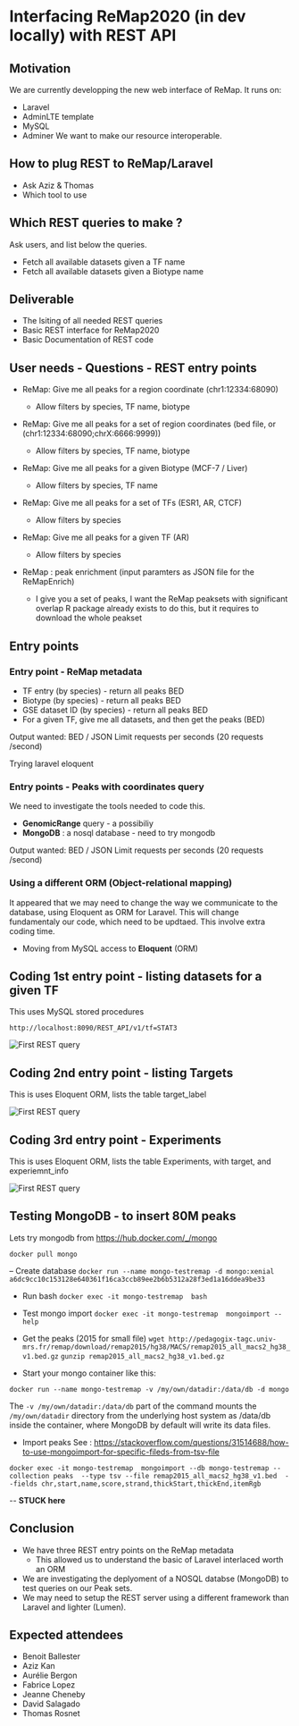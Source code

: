# Interfacing ReMap2020 (in dev locally) with REST API

## Motivation

We are currently developping the new web interface of ReMap. 
It runs on: 
- Laravel
- AdminLTE template
- MySQL
- Adminer
We want to make our resource interoperable. 

## How to plug REST to ReMap/Laravel 
- Ask Aziz & Thomas
- Which tool to use

## Which REST queries to make ?
Ask users, and list below the queries.
- Fetch all available datasets given a TF name
- Fetch all available datasets given a Biotype name

## Deliverable
- The lsiting of all needed REST queries
- Basic REST interface for ReMap2020
- Basic Documentation of REST code

## User needs - Questions - REST entry points

* ReMap: Give me all peaks for a region coordinate (chr1:12334:68090)
	* Allow filters by species, TF name, biotype 
* ReMap: Give me all peaks for a set of region coordinates (bed file, or (chr1:12334:68090;chrX:6666:9999))
	* Allow filters by species, TF name, biotype 
* ReMap: Give me all peaks for a given Biotype (MCF-7 / Liver)
	* Allow filters by species, TF name
* ReMap: Give me all peaks for a set of TFs (ESR1, AR, CTCF)
	* Allow filters by species
* ReMap: Give me all peaks for a given TF (AR)
	* Allow filters by species

* ReMap : peak enrichment (input paramters as JSON file for the ReMapEnrich)
	* I give you a set of peaks, I want the ReMap peaksets with significant overlap
R package already exists to do this, but it requires to download the whole peakset


## Entry points

###  Entry point - ReMap metadata
 - TF entry (by species) - return all peaks BED
 - Biotype (by species) - return all peaks BED
 - GSE dataset ID (by species) - return all peaks BED
 - For a given TF, give me all datasets, and then get the peaks (BED)

Output wanted: BED / JSON
Limit requests per seconds (20 requests /second)

Trying laravel eloquent

### Entry points - Peaks with coordinates query
We need to investigate the tools needed to code this. 

 - **GenomicRange** query - a possibiliy
 - **MongoDB** : a nosql database - need to try mongodb

Output wanted: BED / JSON
Limit requests per seconds (20 requests /second)


### Using a different ORM (Object-relational mapping)
It appeared that we may need to change the way we communicate to the database, using Eloquent as ORM for Laravel. This will change fundamentaly our code, which need to be updtaed. This involve extra coding time. 

- Moving from MySQL access to **Eloquent** (ORM)


## Coding 1st entry point - listing datasets for a given TF
This uses MySQL stored procedures 

```http://localhost:8090/REST_API/v1/tf=STAT3```


![First REST query](/images/remap_rest_datasets.png)


## Coding 2nd entry point - listing Targets
This is uses Eloquent ORM, lists the table target_label

![First REST query](/images/remap_rest_targets.png)


## Coding 3rd entry point - Experiments
This is uses Eloquent ORM, lists the table Experiments, with target, and experiemnt_info

![First REST query](/images/remap_rest_experiments.png)



## Testing MongoDB - to insert 80M peaks
Lets try mongodb from https://hub.docker.com/_/mongo 

```docker pull mongo```

– Create database
```docker run --name mongo-testremap -d mongo:xenial ```
```a6dc9cc10c153128e640361f16ca3ccb89ee2b6b5312a28f3ed1a16ddea9be33```

- Run bash
```docker exec -it mongo-testremap  bash```

- Test mongo import
```docker exec -it mongo-testremap  mongoimport --help```

- Get the peaks (2015 for small file)
``` wget http://pedagogix-tagc.univ-mrs.fr/remap/download/remap2015/hg38/MACS/remap2015_all_macs2_hg38_v1.bed.gz ```
``` gunzip remap2015_all_macs2_hg38_v1.bed.gz ```


- Start your mongo container like this:

``` docker run --name mongo-testremap -v /my/own/datadir:/data/db -d mongo ```

The ```-v /my/own/datadir:/data/db``` part of the command mounts the ```/my/own/datadir``` directory from the underlying host system as /data/db inside the container, where MongoDB by default will write its data files.


- Import peaks See :
https://stackoverflow.com/questions/31514688/how-to-use-mongoimport-for-specific-fileds-from-tsv-file

``` docker exec -it mongo-testremap  mongoimport --db mongo-testremap --collection peaks  --type tsv --file remap2015_all_macs2_hg38_v1.bed  --fields chr,start,name,score,strand,thickStart,thickEnd,itemRgb  ```


-- **STUCK here**

## Conclusion

* We have three REST entry points on the ReMap metadata
	* This allowed us to understand the basic of Laravel interlaced worth an ORM 
* We are investigating the deplyoment of a NOSQL databse (MongoDB) to test queries on our Peak sets. 
* We may need to setup the REST server using a different framework than Laravel and lighter (Lumen).



## Expected attendees
 - Benoit Ballester
 - Aziz Kan
 - Aurélie Bergon
 - Fabrice Lopez
 - Jeanne Cheneby
 - David Salagado
 - Thomas Rosnet


